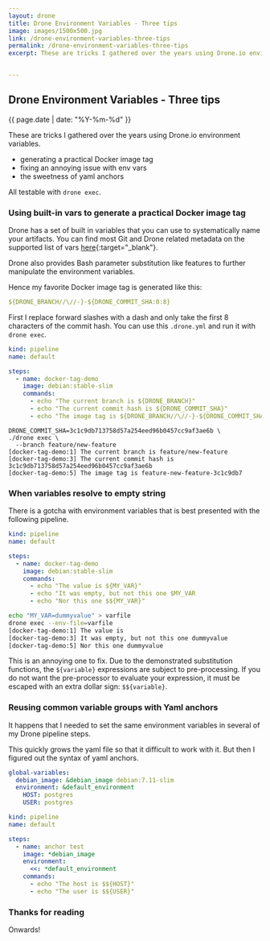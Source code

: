 ```yaml
---
layout: drone
title: Drone Environment Variables - Three tips
image: images/1500x500.jpg
link: /drone-environment-variables-three-tips
permalink: /drone-environment-variables-three-tips
excerpt: These are tricks I gathered over the years using Drone.io environment variables. All testable with `drone exec`.


---
```


## Drone Environment Variables - Three tips

{{ page.date | date: "%Y-%m-%d" }}

These are tricks I gathered over the years using Drone.io environment variables.

 - generating a practical Docker image tag
 - fixing an annoying issue with env vars
 - the sweetness of yaml anchors

All testable with `drone exec`.

### Using built-in vars to generate a practical Docker image tag

Drone has a set of built in variables that you can use to systematically name your artifacts. You can find most Git and Drone related metadata on the supported list of vars [here](https://docs.drone.io/reference/environ/){:target="\_blank"}.

Drone also provides Bash parameter substitution like features to further manipulate the environment variables.

Hence my favorite Docker image tag is generated like this:

```yaml
${DRONE_BRANCH//\//-}-${DRONE_COMMIT_SHA:0:8}
```

First I replace forward slashes with a dash and only take the first 8 characters of the commit hash. You can use this `.drone.yml` and run it with `drone exec`.

```yaml
kind: pipeline
name: default

steps:
  - name: docker-tag-demo
    image: debian:stable-slim
    commands:
      - echo "The current branch is ${DRONE_BRANCH}"
      - echo "The current commit hash is ${DRONE_COMMIT_SHA}"
      - echo "The image tag is ${DRONE_BRANCH//\//-}-${DRONE_COMMIT_SHA:0:8}"
```

```
DRONE_COMMIT_SHA=3c1c9db713758d57a254eed96b0457cc9af3ae6b \
./drone exec \
  --branch feature/new-feature
[docker-tag-demo:1] The current branch is feature/new-feature
[docker-tag-demo:3] The current commit hash is 3c1c9db713758d57a254eed96b0457cc9af3ae6b
[docker-tag-demo:5] The image tag is feature-new-feature-3c1c9db7
```

### When variables resolve to empty string

There is a gotcha with environment variables that is best presented with the following pipeline.


```yaml
kind: pipeline
name: default

steps:
  - name: docker-tag-demo
    image: debian:stable-slim
    commands:
      - echo "The value is ${MY_VAR}"
      - echo "It was empty, but not this one $MY_VAR
      - echo "Nor this one $${MY_VAR}"
```

```bash
echo "MY_VAR=dummyvalue" > varfile
drone exec --env-file=varfile
[docker-tag-demo:1] The value is 
[docker-tag-demo:3] It was empty, but not this one dummyvalue
[docker-tag-demo:5] Nor this one dummyvalue
```

This is an annoying one to fix. Due to the demonstrated substitution functions, the `${variable}` expressions are subject to pre-processing. If you do not want the pre-processor to evaluate your expression, it must be escaped with an extra dollar sign: `$${variable}`.

### Reusing common variable groups with Yaml anchors

It happens that I needed to set the same environment variables in several of my Drone pipeline steps.

This quickly grows the yaml file so that it difficult to work with it. But then I figured out the syntax of yaml anchors.

```yaml
global-variables:
  debian_image: &debian_image debian:7.11-slim
  environment: &default_environment
    HOST: postgres
    USER: postgres

kind: pipeline
name: default

steps:
  - name: anchor test
    image: *debian_image
    environment:
      <<: *default_environment
    commands:
      - echo "The host is $${HOST}"
      - echo "The user is $${USER}"
```

### Thanks for reading

Onwards!
